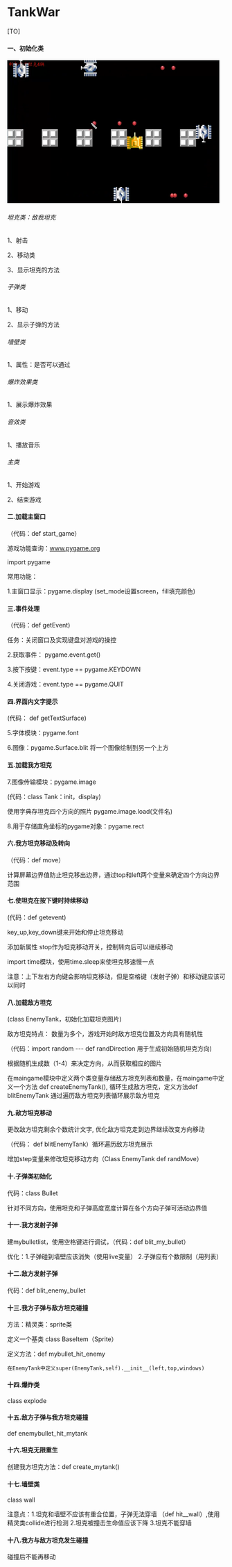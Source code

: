# TankWar

[TO]

#### 一、初始化类

<img src="./assets/image-20221119141713624.png" alt="image-20221119141713624" style="zoom:50%;" />

###### 坦克类：敌我坦克

1、射击

2、移动类

3、显示坦克的方法

###### 子弹类

1、移动

2、显示子弹的方法

###### 墙壁类

1、属性：是否可以通过

###### 爆炸效果类

1、展示爆炸效果

###### 音效类

1、播放音乐

###### 主类

1、开始游戏

2、结束游戏



#### 二.加载主窗口

（代码：def start_game）

游戏功能查询：www.pygame.org

import pygame

常用功能：

1.主窗口显示：pygame.display (set_mode设置screen，fill填充颜色)

#### 三.事件处理

（代码：def getEvent)

任务：关闭窗口及实现键盘对游戏的操控

2.获取事件： pygame.event.get()

3.按下按键：event.type == pygame.KEYDOWN

4.关闭游戏：event.type == pygame.QUIT

#### 四.界面内文字提示

(代码： def getTextSurface)

5.字体模块：pygame.font

6.图像：pygame.Surface.blit 将一个图像绘制到另一个上方

#### 五.加载我方坦克

7.图像传输模块：pygame.image

(代码：class Tank：init，display)

使用字典存坦克四个方向的照片 pygame.image.load(文件名)

8.用于存储直角坐标的pygame对象：pygame.rect

#### 六.我方坦克移动及转向

（代码：def move）

计算屏幕边界值防止坦克移出边界，通过top和left两个变量来确定四个方向边界范围

#### 七.使坦克在按下键时持续移动

(代码：def getevent)

key_up,key_down键来开始和停止坦克移动

添加新属性 stop作为坦克移动开关，控制转向后可以继续移动

import time模块，使用time.sleep来使坦克移速慢一点

注意：上下左右方向键会影响坦克移动，但是空格键（发射子弹）和移动键应该可以同时

#### 八.加载敌方坦克

(class EnemyTank，初始化加载坦克图片)

敌方坦克特点： 数量为多个，游戏开始时敌方坦克位置及方向具有随机性

（代码：import random --- def randDirection 用于生成初始随机坦克方向)

根据随机生成数（1-4）来决定方向，从而获取相应的图片

在maingame模块中定义两个类变量存储敌方坦克列表和数量，在maingame中定义一个方法 def createEnemyTank(), 循环生成敌方坦克，定义方法def blitEnemyTank 通过遍历敌方坦克列表循环展示敌方坦克

#### 九.敌方坦克移动

更改敌方坦克剩余个数统计文字, 优化敌方坦克走到边界继续改变方向移动

（代码： def blitEnemyTank）循环遍历敌方坦克展示

增加step变量来修改坦克移动方向（Class EnemyTank def randMove）

#### 十.子弹类初始化

代码：class Bullet 

针对不同方向，使用坦克和子弹高度宽度计算在各个方向子弹可活动边界值

#### 十一.我方发射子弹

建mybulletlist，使用空格键进行调试，（代码：def blit_my_bullet）

优化：1.子弹碰到墙壁应该消失（使用live变量） 2.子弹应有个数限制（用列表）

#### 十二.敌方发射子弹

代码：def blit_enemy_bullet

#### 十三.我方子弹与敌方坦克碰撞

方法：精灵类：sprite类

定义一个基类 class BaseItem（Sprite）

定义方法：def mybullet_hit_enemy

```
在EnemyTank中定义super(EnemyTank,self).__init__(left,top,windows)
```

#### 十四.爆炸类

class explode

#### 十五.敌方子弹与我方坦克碰撞

def enemybullet_hit_mytank

#### 十六.坦克无限重生

创建我方坦克方法：def create_mytank()

#### 十七.墙壁类

 class wall

注意点：1.坦克和墙壁不应该有重合位置，子弹无法穿墙 （def hit__wall）,使用精灵类collide进行检测  2.坦克被撞击生命值应该下降 3.坦克不能穿墙

#### 十八.我方与敌方坦克发生碰撞

碰撞后不能再移动





